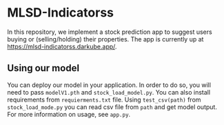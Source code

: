 # MLSD-Indicatorss

In this repository, we implement a stock prediction app to suggest users buying or (selling/holding) their properties. The app is currently up at https://mlsd-indicatorss.darkube.app/.

## Using our model

You can deploy our model in your application. In order to do so, you will need to pass `modelV1.pth` and `stock_load_model.py`. You can also install requirements from `requierments.txt` file.
Using `test_csv(path)` from `stock_load_mode.py` you can read csv file from `path` and get model output. For more information on usage, see `app.py`.

